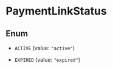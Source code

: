 

# PaymentLinkStatus

## Enum


* `ACTIVE` (value: `"active"`)

* `EXPIRED` (value: `"expired"`)



